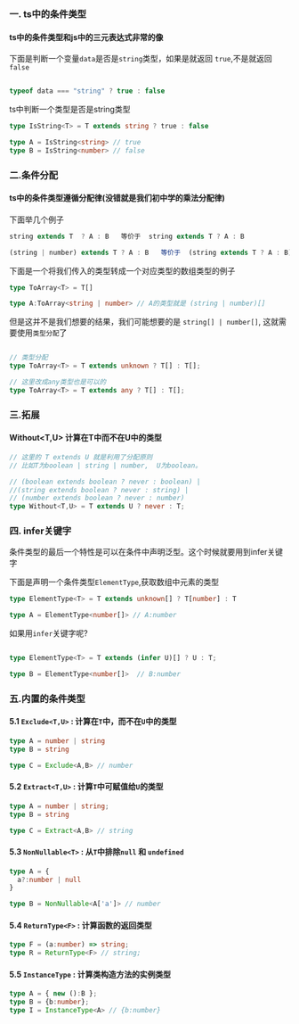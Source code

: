 
### 一. ts中的条件类型

#### ts中的条件类型和js中的三元表达式非常的像

下面是判断一个变量`data`是否是`string`类型，如果是就返回 `true`,不是就返回`false`

``` js

typeof data === "string" ? true : false

```

ts中判断一个类型是否是string类型

``` ts
type IsString<T> = T extends string ? true : false

type A = IsString<string> // true
type B = IsString<number> // false
```

### 二.条件分配

#### ts中的条件类型遵循分配律(没错就是我们初中学的乘法分配律)

下面举几个例子

``` ts
string extends T  ? A : B   等价于  string extends T ? A : B

(string | number) extends T ? A : B   等价于  (string extends T ? A : B) | (number extends T ? A : B)

```

下面是一个将我们传入的类型转成一个对应类型的数组类型的例子

``` ts
type ToArray<T> = T[]

type A:ToArray<string | number> // A的类型就是 (string | number)[]
```

但是这并不是我们想要的结果，我们可能想要的是 `string[] | number[]`, 这就需要使用`类型分配`了

``` ts

// 类型分配
type ToArray<T> = T extends unknown ? T[] : T[];

// 这里改成any类型也是可以的
type ToArray<T> = T extends any ? T[] : T[];
```


### 三.拓展

#### Without<T,U> 计算在T中而不在U中的类型

``` ts
// 这里的 T extends U 就是利用了分配原则
// 比如T为boolean | string | number,  U为boolean。

// (boolean extends boolean ? never : boolean) | 
//(string extends boolean ? never : string) | 
// (number extends boolean ? never : number)
type Without<T,U> = T extends U ? never : T;
```

### 四. infer关键字

条件类型的最后一个特性是可以在条件中声明泛型。这个时候就要用到infer关键字

下面是声明一个条件类型`ElementType`,获取数组中元素的类型

``` ts
type ElementType<T> = T extends unknown[] ? T[number] : T

type A = ElementType<number[]> // A:number
```

如果用`infer`关键字呢?

``` ts

type ElementType<T> = T extends (infer U)[] ? U : T;

type B = ElementType<number[]>  // B:number

```

### 五.内置的条件类型

#### 5.1 `Exclude<T,U>` : 计算在`T`中，而不在`U`中的类型

``` ts
type A = number | string
type B = string

type C = Exclude<A,B> // number
```

#### 5.2 `Extract<T,U>` : 计算`T`中可赋值给`U`的类型

``` ts
type A = number | string;
type B = string

type C = Extract<A,B> // string
```

#### 5.3 `NonNullable<T>` : 从`T`中排除`null` 和 `undefined`

``` ts
type A = {
  a?:number | null
}

type B = NonNullable<A['a']> // number
```

#### 5.4 `ReturnType<F>` : 计算函数的返回类型

``` ts
type F = (a:number) => string;
type R = ReturnType<F> // string;
```

#### 5.5 `InstanceType` : 计算类构造方法的实例类型

``` ts
type A = { new ():B };
type B = {b:number};
type I = InstanceType<A> // {b:number}
```